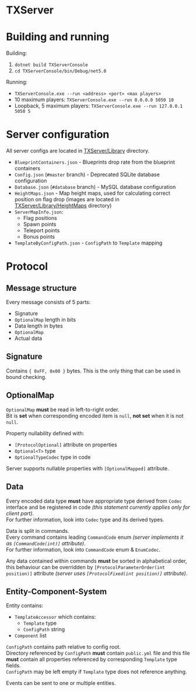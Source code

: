 # TXServer

# Building and running

Building:

1. `dotnet build TXServerConsole`
2. `cd TXServerConsole/bin/Debug/net5.0`

Running:

- `TXServerConsole.exe --run <address> <port> <max players>`
- 10 maximum players: `TXServerConsole.exe --run 0.0.0.0 5050 10`
- Loopback, 5 maximum players: `TXServerConsole.exe --run 127.0.0.1 5050 5`

# Server configuration

All server configs are located in [TXServer/Library](TXServer/Library) directory.  

- `BlueprintContainers.json` - Blueprints drop rate from the blueprint containers
- `Config.json` (`#master` branch) - Deprecated SQLite database configuration
- `Database.json` (`#database` branch) - MySQL database configuration
- `HeightMaps.json` - Map height maps, used for calculating correct position on flag drop (images are located in [TXServer/Library/HeightMaps](TXServer/Library/HeightMaps) directory)
- `ServerMapInfo.json`:
  * Flag positions
  * Spawn points
  * Teleport points
  * Bonus points
- `TemplateByConfigPath.json` - `ConfigPath` to `Template` mapping

# Protocol

## Message structure

Every message consists of 5 parts:

- Signature
- `OptionalMap` length in bits
- Data length in bytes
- `OptionalMap`
- Actual data

## Signature

Contains `{ 0xFF, 0x00 }` bytes. This is the only thing that can be used in bound checking.

## OptionalMap

`OptionalMap` **must** be read in left-to-right order.  
Bit is **set** when corresponding encoded item is `null`, **not set** when it is not `null`.

Property nullability defined with:

- `[ProtocolOptional]` attribute on properties
- `Optional<T>` type
- `OptionalTypeCodec` type in code

Server supports nullable properties with `[OptionalMapped]` attribute.  

## Data

Every encoded data type **must** have appropriate type derived from `Codec` interface and be registered in code *(this statement currently applies only for client part)*.  
For further information, look into `Codec` type and its derived types.  

Data is split in commands.  
Every command contains leading `CommandCode` enum *(server implements it as `[CommandCode(int)]` attribute)*.  
For further information, look into `CommandCode` enum & `EnumCodec`.  

Any data contained within commands **must** be sorted in alphabetical order, this behaviour can be overridden by `[ProtocolParameterOrder(int position)]` attribute *(server uses `[ProtocolFixed(int position)]` attribute)*.

## Entity-Component-System

Entity contains:

- `TemplateAccessor` which contains:
  - `Template` type
  - `ConfigPath` string
- `Component` list

`ConfigPath` contains path relative to config root.  
Directory referenced by `ConfigPath` **must** contain `public.yml` file and this file **must** contain all properties referenced by corresponding `Template` type fields.  
`ConfigPath` may be left empty if `Template` type does not reference anything.  

Events can be sent to one or multiple entities.
